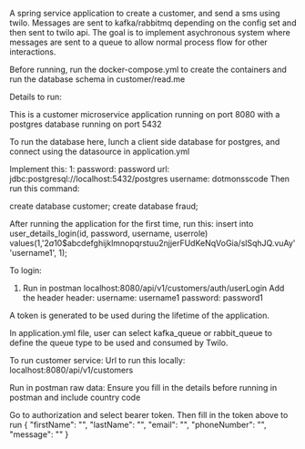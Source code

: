 A spring service application to create a customer, and send a sms using twilo. Messages are sent to kafka/rabbitmq depending on the config set and then sent to twilo api.
The goal is to implement asychronous system where messages are sent to a queue to allow normal process flow for other interactions.

Before running, run the docker-compose.yml to create the containers and run the database schema in customer/read.me


Details to run:

This is a customer microservice application running on port 8080 with
a postgres database running on port 5432

To run the database here, lunch a client side database for postgres, and connect
using the datasource in application.yml

Implement this:
1:
password: password
url: jdbc:postgresql://localhost:5432/postgres
username: dotmonsscode
Then run this command:

create database customer;
create database fraud;


After running the application for the first time, run this:
insert into user_details_login(id, password, username, userrole)
values(1,'$2a$10$abcdefghijklmnopqrstuu2njjerFUdKeNqVoGia/slSqhJQ.vuAy' 'username1', 1);



To login:
1. Run in postman
localhost:8080/api/v1/customers/auth/userLogin
Add the header
header:
    username: username1
    password: password1

A token is generated to be used during the lifetime of the application.


In application.yml file, user can select kafka_queue or rabbit_queue to define the
queue type to be used and consumed by Twilo.

To run customer service:
Url to run this locally:
localhost:8080/api/v1/customers

Run in postman
raw data: Ensure you fill in the details before running in postman and include country code

Go to authorization and select bearer token. Then fill in the token above to run
{
"firstName": "",
"lastName": "",
"email": "",
"phoneNumber": "",
"message": ""
}